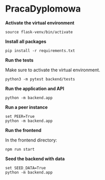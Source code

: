# PracaDyplomowa
**Activate the virtual environment**
```
source flask-venv/bin/activate
```

**Install all packages**
```
pip install -r requirements.txt
```

**Run the tests**

Make sure to activate the virtual environment.
```
python3 -m pytest backend/tests
```

**Run the application and API**

```
python -m backend.app
```

**Run a peer instance**

```
set PEER=True
python -m backend.app
```

**Run the frontend**

In the frontend directory:
```
npm run start
```

**Seed the backend with data**
```
set SEED_DATA=True
python -m backend.app
```
